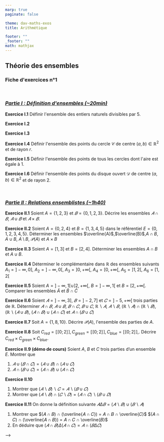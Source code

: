 ```yaml
---
marp: true
paginate: false

theme: dav-maths-exos
title: Arithmétique

footer: ""
_footer: ""
math: mathjax
---
```


<div class='flex-horizontal'><div class='flex'>

## **Théorie des ensembles**

### Fiche d'exercices n°1

</br>

### _<u>Partie I : Définition d'ensembles (~20min)</u>_

**Exercice I.1**
Définir l'ensemble des entiers naturels divisibles par $5$.

**Exercice I.2**

**Exercice I.3**

**Exercice I.4**
Définir l'ensemble des points du cercle $\mathcal{C}$ de centre $(a,b) \in \mathbb{R}^2$ et de rayon $r$.

**Exercice I.5**
Définir l'ensemble des points de tous les cercles dont l'aire est égale à $1$.

**Exercice I.6**
Définir l'ensemble des points du disque ouvert $\mathcal{D}$ de centre $(a,b) \in \mathbb{R}^2$ et de rayon $2$.

</br>

### _<u>Partie II : Relations ensemblistes (~1h40)</u>_

**Exercice II.1**
Soient $A = \left\{1,2,3\right\}$ et $𝐵 = \left\{0,1,2,3\right\}$. Décrire les ensembles $𝐴 \cap 𝐵$, $𝐴 ∪ 𝐵$ et $𝐴 × 𝐵$.

**Exercice II.2**
Soient $A=\{0,2,4\}$ et $B = \{1,3,4,5 \}$ dans le référentiel $E=\{0,1,2,3,4,5\}$.
Déterminer les ensembles $\overline{A}$,$\overline{B}$,$A \cap B$, $A \cup B$, $A \setminus B$, $\mathcal{P}(A)$ et $A \times B$

**Exercice II.3**
Soient $A = [1, 3]$ et $B=[2,4]$. Déterminer les ensembles $A \cap B$ et $A\cup B$.

**Exercice II.4**
Déterminer le complémentaire dans $\mathbb{R}$ des ensembles suivants $A_1 = ] −\infty, 0]$, $A_2 = ] −\infty, 0[$, $A_3 = ]0, +\infty[$, $A_4 = [0, +\infty[$, $A_5 =]1,2[$, $A_6 = [1,2[$

**Exercice II.5** Soient $A = ] − \infty, 1[ \cup ]2, +\infty[$, $B =] − \infty, 1[$ et $B = [2, +\infty[$. Comparer les ensembles $\bar{A}$ et $\bar{B} \cap \bar{C}$

</div><div class='flex'>

**Exercice II.6**
Soient $𝐴 =] −\infty, 3]$, $𝐵 =] − 2,7]$ et $𝐶 =] − 5, +\infty[$ trois parties de $\mathbb{R}$.
Déterminer $𝐴 ∩ 𝐵$, $𝐴 ∪ 𝐵$, $𝐵 ∩ 𝐶$, $𝐵 ∪ 𝐶$, $ℝ ∖ 𝐴$, $𝐴 ∖ 𝐵$, $(ℝ ∖ 𝐴) ∩ (ℝ ∖ 𝐵)$, $(ℝ ∖ (𝐴 ∪ 𝐵)$, $(𝐴 ∩ 𝐵) ∪
(𝐴 ∩ 𝐶)$ et $𝐴 ∩ (𝐵 ∪ 𝐶)$

**Exercice II.7**
Soit $A = \left\{1,8,10\right\}$. Décrire $\mathcal{P}(A)$, l'ensemble des parties de $A$.

**Exercice II.8**
Soit $C_{red} = [\![ 0; 2 ]\!],C_{green} = [\![ 0; 2 ]\!], C_{blue} = [\![ 0; 2 ]\!],$. Décrire $C_{red} \times C_{green} \times C_{blue}$.

**Exercice II.9 (démo de cours)**
Soient $A$, $B$ et $C$ trois parties d’un ensemble $E$. Montrer que

1. $𝐴 ∪ (𝐵 ∩ 𝐶) = (𝐴 ∪ 𝐵) ∩ (𝐴 ∪ 𝐶)$
2. $𝐴 ∩ (𝐵 ∪ 𝐶) = (𝐴 ∩ 𝐵) ∪ (𝐴 ∩ 𝐶)$

**Exercice II.10**

1. Montrer que $(𝐴 ∖ 𝐵) ∖ 𝐶 = 𝐴 ∖ (𝐵 ∪ 𝐶)$
2. Montrer que $(𝐴 ∖ 𝐵) ∩ (𝐶 ∖ 𝐷) = (𝐴 ∩ 𝐶) ∖ (𝐵 ∪ 𝐷)$

**Exercice II.11**
On donne la définition suivante $𝐴Δ𝐵 = (𝐴 ∖ 𝐵) ∪ (𝐵 ∖ 𝐴)$

1. Montrer que
   $(𝐴 ∩ 𝐵) ∩ (\overline{𝐴 ∩ 𝐶}) = 𝐴 ∩ 𝐵 ∩ \overline{𝐶}$
   $(𝐴 ∩ 𝐶) ∩ (\overline{𝐴 ∩ 𝐵}) = 𝐴 ∩ 𝐶 ∩ \overline{𝐵}$
2. En déduire que
   $(𝐴 ∩ 𝐵)Δ(𝐴 ∩ 𝐶) = 𝐴 ∩ (𝐵Δ𝐶)$

</div></div>

<!-- --- -->
<!--  -->
<!-- ### _<u> Partie III : Pour aller plus loin (~1h00)</u>_ -->
<!--  -->
<!-- <div class='flex-horizontal'><div class='flex'> -->
<!--  -->
<!-- **Exercice III.1** -->
<!-- Soit $E$ un ensemble et soit $\mathcal{P}(E)$ l’ensemble des parties de $E$. -->
<!-- Pour $A$ et $B$ dans $\mathcal{P}(E)$, on appelle différence symétrique de $A$ par $B$ l’ensemble, noté $𝐴Δ𝐵$ défini par : $𝐴Δ𝐵 = (𝐴 ∪ 𝐵) ∖ (𝐴 ∩ 𝐵)$ -->
<!--  -->
<!-- 1. Montrer que $𝐴Δ𝐵 = (𝐴 ∩ \overline{𝐵}) ∪ (𝐵 ∩ \overline{A}) = (𝐴 ∖ 𝐵) ∪ (𝐵 ∖ 𝐴)$. -->
<!-- 2. Calculer $𝐴Δ𝐴$, $𝐴Δ∅$ et $𝐴Δ𝐸$. -->
<!-- 3. Montrer que pour tous $A$, $B$ et $C$ dans $\mathcal{P}(E)$, on a : -->
   <!-- a) Montrer que : $\overline{\left(𝐴 \cap \overline{𝐵}\right) \cup \left(𝐵 \cap \overline{𝐴}\right)} = \left(\overline{𝐴} \cap \overline{𝐵}\right) \cup \left(𝐵 \cap 𝐴\right)$ -->
   <!-- b) Montrer que : $(𝐴Δ𝐵)Δ𝐶 = (𝐴 ∩ \overline{𝐵} ∩ \overline{𝐶}) ∪ (𝐵 ∩ \overline{𝐴} ∩ \overline{𝐶}) ∪ (𝐶 ∩ \overline{𝐴} ∩ \overline{𝐵}) ∪ (𝐶 ∩ 𝐵 ∩ 𝐴)$ -->
   <!-- c) Montrer que $𝐴Δ(𝐵Δ𝐶) = (𝐶𝛥𝐵)𝛥𝐴$ -->
   <!-- d) A l’aide du b), montrer que $(𝐴𝛥𝐵)𝛥𝐶 = (𝐶𝛥𝐵)𝛥𝐴$ -->
   <!-- e) En déduire que : $(𝐴Δ𝐵)Δ𝐶 = 𝐴Δ(𝐵Δ𝐶)$ -->
<!--  -->
<!-- **Exercice III.2 (démo de cours)** -->
<!-- Soit $E$ un ensemble et $F$ et $G$ deux parties de $E$. Démontrer que : -->
<!--  -->
<!-- 1. $(\overline{𝐴 \cap 𝐵}) = \overline{𝐴} \cup \overline{𝐵}$ -->
<!-- 1. $(\overline{𝐴 \cup 𝐵}) = \overline{𝐴} \cap \overline{𝐵}$ -->
<!-- <!-- 1. $E \setminus (A \cap B) = (E \setminus A) \cup (E \setminus B)$ -->
<!-- 1. $E \setminus (A \cup B) = (E \setminus A) \cap (E \setminus B)$ --> -->
<!--  -->
<!-- **Exercice III.3** -->
<!-- Soit $E$ un ensemble et $F$ et $G$ deux parties de $E$. Démontrer que : -->
<!--  -->
<!-- 1. $F \subset G \Leftrightarrow F ∪ G = G$ -->
<!-- 2. $F \subset G \Leftrightarrow F ∩ \overline{G} = ∅$ -->
<!--  -->
<!-- </div><div class='flex'> -->
<!--  -->
<!-- </div></div> -->
<!--  -->
